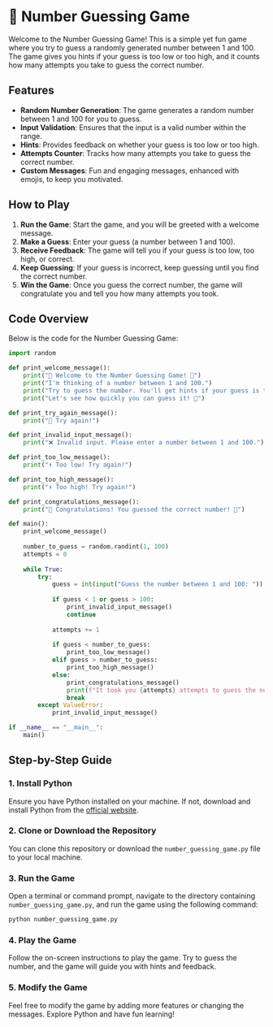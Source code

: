 # 🎉 Number Guessing Game

Welcome to the Number Guessing Game! This is a simple yet fun game where you try to guess a randomly generated number between 1 and 100. The game gives you hints if your guess is too low or too high, and it counts how many attempts you take to guess the correct number.

## Features

- **Random Number Generation**: The game generates a random number between 1 and 100 for you to guess.
- **Input Validation**: Ensures that the input is a valid number within the range.
- **Hints**: Provides feedback on whether your guess is too low or too high.
- **Attempts Counter**: Tracks how many attempts you take to guess the correct number.
- **Custom Messages**: Fun and engaging messages, enhanced with emojis, to keep you motivated.

## How to Play

1. **Run the Game**: Start the game, and you will be greeted with a welcome message.
2. **Make a Guess**: Enter your guess (a number between 1 and 100).
3. **Receive Feedback**: The game will tell you if your guess is too low, too high, or correct.
4. **Keep Guessing**: If your guess is incorrect, keep guessing until you find the correct number.
5. **Win the Game**: Once you guess the correct number, the game will congratulate you and tell you how many attempts you took.

## Code Overview

Below is the code for the Number Guessing Game:

```python
import random

def print_welcome_message():
    print("🎉 Welcome to the Number Guessing Game! 🎉")
    print("I'm thinking of a number between 1 and 100.")
    print("Try to guess the number. You'll get hints if your guess is too low or too high.")
    print("Let's see how quickly you can guess it! 🤔")

def print_try_again_message():
    print("🔄 Try again!")

def print_invalid_input_message():
    print("❌ Invalid input. Please enter a number between 1 and 100.")

def print_too_low_message():
    print("⬆️ Too low! Try again!")

def print_too_high_message():
    print("⬇️ Too high! Try again!")

def print_congratulations_message():
    print("🎉 Congratulations! You guessed the correct number! 🎉")

def main():
    print_welcome_message()
    
    number_to_guess = random.randint(1, 100)
    attempts = 0
    
    while True:
        try:
            guess = int(input("Guess the number between 1 and 100: "))
            
            if guess < 1 or guess > 100:
                print_invalid_input_message()
                continue
            
            attempts += 1
            
            if guess < number_to_guess:
                print_too_low_message()
            elif guess > number_to_guess:
                print_too_high_message()
            else:
                print_congratulations_message()
                print(f"It took you {attempts} attempts to guess the number.")
                break
        except ValueError:
            print_invalid_input_message()

if __name__ == "__main__":
    main()
```

## Step-by-Step Guide

### 1. Install Python

Ensure you have Python installed on your machine. If not, download and install Python from the [official website](https://www.python.org/downloads/).

### 2. Clone or Download the Repository

You can clone this repository or download the `number_guessing_game.py` file to your local machine.

### 3. Run the Game

Open a terminal or command prompt, navigate to the directory containing `number_guessing_game.py`, and run the game using the following command:

```bash
python number_guessing_game.py
```

### 4. Play the Game

Follow the on-screen instructions to play the game. Try to guess the number, and the game will guide you with hints and feedback.

### 5. Modify the Game

Feel free to modify the game by adding more features or changing the messages. Explore Python and have fun learning!